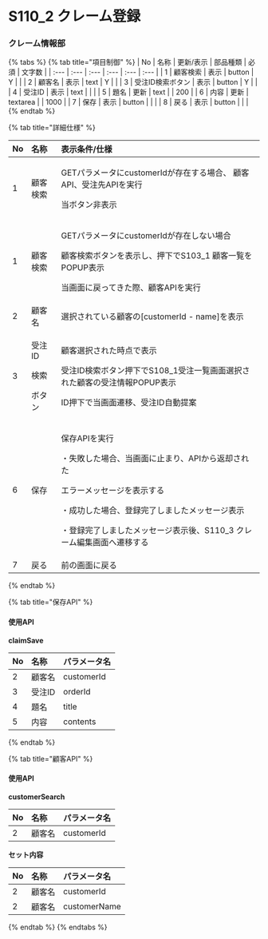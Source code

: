 # S110\_2 クレーム登録

### **クレーム情報部**

{% tabs %}
{% tab title="項目制御" %}
| No | 名称 | 更新/表示 | 部品種類 | 必須 | 文字数 |
| :--- | :--- | :--- | :--- | :--- | :--- |
| 1 | 顧客検索 | 表示 | button | Y |  |
| 2 | 顧客名 | 表示 | text | Y |  |
| 3 | 受注ID検索ボタン | 表示 | button | Y |  |
| 4 | 受注ID | 表示 | text |  |  |
| 5 | 題名 | 更新 | text |  | 200 |
| 6 | 内容 | 更新 | textarea |  | 1000 |
| 7 | 保存 | 表示 | button |  |  |
| 8 | 戻る | 表示 | button |  |  |
{% endtab %}

{% tab title="詳細仕様" %}
<table>
  <thead>
    <tr>
      <th style="text-align:left">No</th>
      <th style="text-align:left">&#x540D;&#x79F0;</th>
      <th style="text-align:left">&#x8868;&#x793A;&#x6761;&#x4EF6;/&#x4ED5;&#x69D8;</th>
    </tr>
  </thead>
  <tbody>
    <tr>
      <td style="text-align:left">1</td>
      <td style="text-align:left">&#x9867;&#x5BA2;&#x691C;&#x7D22;</td>
      <td style="text-align:left">
        <p>GET&#x30D1;&#x30E9;&#x30E1;&#x30FC;&#x30BF;&#x306B;customerId&#x304C;&#x5B58;&#x5728;&#x3059;&#x308B;&#x5834;&#x5408;&#x3001;
          &#x9867;&#x5BA2;API&#x3001;&#x53D7;&#x6CE8;&#x5148;API&#x3092;&#x5B9F;&#x884C;</p>
        <p>&#x5F53;&#x30DC;&#x30BF;&#x30F3;&#x975E;&#x8868;&#x793A;</p>
      </td>
    </tr>
    <tr>
      <td style="text-align:left">1</td>
      <td style="text-align:left">&#x9867;&#x5BA2;&#x691C;&#x7D22;</td>
      <td style="text-align:left">
        <p>GET&#x30D1;&#x30E9;&#x30E1;&#x30FC;&#x30BF;&#x306B;customerId&#x304C;&#x5B58;&#x5728;&#x3057;&#x306A;&#x3044;&#x5834;&#x5408;</p>
        <p>&#x9867;&#x5BA2;&#x691C;&#x7D22;&#x30DC;&#x30BF;&#x30F3;&#x3092;&#x8868;&#x793A;&#x3057;&#x3001;&#x62BC;&#x4E0B;&#x3067;S103_1
          &#x9867;&#x5BA2;&#x4E00;&#x89A7;&#x3092;POPUP&#x8868;&#x793A;</p>
        <p>&#x5F53;&#x753B;&#x9762;&#x306B;&#x623B;&#x3063;&#x3066;&#x304D;&#x305F;&#x969B;&#x3001;&#x9867;&#x5BA2;API&#x3092;&#x5B9F;&#x884C;</p>
      </td>
    </tr>
    <tr>
      <td style="text-align:left">2</td>
      <td style="text-align:left">&#x9867;&#x5BA2;&#x540D;</td>
      <td style="text-align:left">&#x9078;&#x629E;&#x3055;&#x308C;&#x3066;&#x3044;&#x308B;&#x9867;&#x5BA2;&#x306E;[customerId
        - name]&#x3092;&#x8868;&#x793A;</td>
    </tr>
    <tr>
      <td style="text-align:left">3</td>
      <td style="text-align:left">
        <p>&#x53D7;&#x6CE8;ID</p>
        <p>&#x691C;&#x7D22;</p>
        <p>&#x30DC;&#x30BF;&#x30F3;</p>
      </td>
      <td style="text-align:left">
        <p>&#x9867;&#x5BA2;&#x9078;&#x629E;&#x3055;&#x308C;&#x305F;&#x6642;&#x70B9;&#x3067;&#x8868;&#x793A;</p>
        <p>&#x53D7;&#x6CE8;ID&#x691C;&#x7D22;&#x30DC;&#x30BF;&#x30F3;&#x62BC;&#x4E0B;&#x3067;S108_1&#x53D7;&#x6CE8;&#x4E00;&#x89A7;&#x753B;&#x9762;&#x9078;&#x629E;&#x3055;&#x308C;&#x305F;&#x9867;&#x5BA2;&#x306E;&#x53D7;&#x6CE8;&#x60C5;&#x5831;POPUP&#x8868;&#x793A;</p>
        <p>ID&#x62BC;&#x4E0B;&#x3067;&#x5F53;&#x753B;&#x9762;&#x9077;&#x79FB;&#x3001;&#x53D7;&#x6CE8;ID&#x81EA;&#x52D5;&#x63D0;&#x6848;</p>
      </td>
    </tr>
    <tr>
      <td style="text-align:left">6</td>
      <td style="text-align:left">&#x4FDD;&#x5B58;</td>
      <td style="text-align:left">
        <p>&#x4FDD;&#x5B58;API&#x3092;&#x5B9F;&#x884C;</p>
        <p>&#x30FB;&#x5931;&#x6557;&#x3057;&#x305F;&#x5834;&#x5408;&#x3001;&#x5F53;&#x753B;&#x9762;&#x306B;&#x6B62;&#x307E;&#x308A;&#x3001;API&#x304B;&#x3089;&#x8FD4;&#x5374;&#x3055;&#x308C;&#x305F;</p>
        <p>&#x30A8;&#x30E9;&#x30FC;&#x30E1;&#x30C3;&#x30BB;&#x30FC;&#x30B8;&#x3092;&#x8868;&#x793A;&#x3059;&#x308B;</p>
        <p>&#x30FB;&#x6210;&#x529F;&#x3057;&#x305F;&#x5834;&#x5408;&#x3001;&#x767B;&#x9332;&#x5B8C;&#x4E86;&#x3057;&#x307E;&#x3057;&#x305F;&#x30E1;&#x30C3;&#x30BB;&#x30FC;&#x30B8;&#x8868;&#x793A;</p>
        <p>&#x30FB;&#x767B;&#x9332;&#x5B8C;&#x4E86;&#x3057;&#x307E;&#x3057;&#x305F;&#x30E1;&#x30C3;&#x30BB;&#x30FC;&#x30B8;&#x8868;&#x793A;&#x5F8C;&#x3001;S110_3
          &#x30AF;&#x30EC;&#x30FC;&#x30E0;&#x7DE8;&#x96C6;&#x753B;&#x9762;&#x3078;&#x9077;&#x79FB;&#x3059;&#x308B;</p>
      </td>
    </tr>
    <tr>
      <td style="text-align:left">7</td>
      <td style="text-align:left">&#x623B;&#x308B;</td>
      <td style="text-align:left">&#x524D;&#x306E;&#x753B;&#x9762;&#x306B;&#x623B;&#x308B;</td>
    </tr>
  </tbody>
</table>
{% endtab %}

{% tab title="保存API" %}
#### 使用API <a id="shi-yong-api"></a>

**claimSave**

| No | 名称 | パラメータ名 |
| :--- | :--- | :--- |
| 2 | 顧客名 | customerId |
| 3 | 受注ID | orderId |
| 4 | 題名 | title |
| 5 | 内容 | contents  |
{% endtab %}

{% tab title="顧客API" %}
#### 使用API <a id="shi-yong-api-1"></a>

**customerSearch**

| No | 名称 | パラメータ名 |
| :--- | :--- | :--- |
| 2 | 顧客名 | customerId |

**セット内容**

| No | 名称 | パラメータ名 |
| :--- | :--- | :--- |
| 2 | 顧客名 | customerId |
| 2 | 顧客名 | customerName |
{% endtab %}
{% endtabs %}

